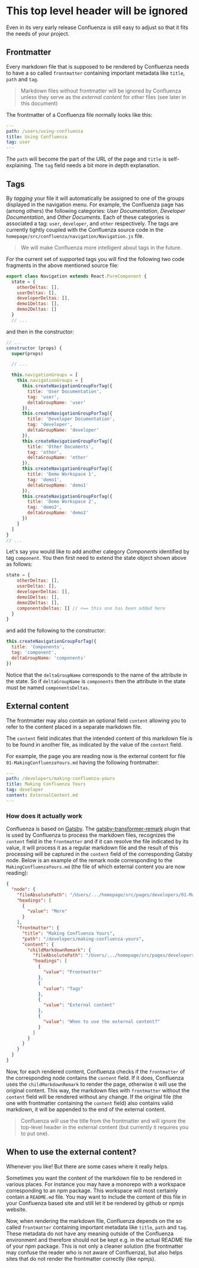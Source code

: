 # This top level header will be ignored

Even in its very early release Confluenza is still easy to adjust so that it
fits the needs of your project.

## Frontmatter

Every markdown file that is supposed to be rendered by Confluenza needs to have a so called `frontmatter`
containing important metadata like `title`, `path` and `tag`.

> Markdown files without frontmatter will be ignored by Confluenza unless they serve as the *external content* for other files (see later in this document)

The frontmatter of a Confluenza file normally looks like this:

```yaml
---
path: /users/using-confluenza
title: Using Confluenza
tag: user
---
```

The `path` will become the part of the URL of the page and `title` is self-explaining.
The `tag` field needs a bit more in depth explanation.

## Tags

By *tagging* your file it will automatically be
assigned to one of the groups displayed in the navigation menu. For example, the Confluenza page
has (among others) the following categories: *User Documentation*, *Developer Documentation*, and *Other Documents*. Each of these categories is associated a tag: `user`, `developer`, and
`other` respectively. The tags are currently tightly coupled with the Confluenza source code in
the `homepage/src/confluenza/navigation/Navigation.js` file.

> We will make Confluenza more intelligent about tags in the future.

For the current set of supported tags you will find the following two code fragments in the
above mentioned source file:

```javascript
export class Navigation extends React.PureComponent {
  state = {
    otherDeltas: [],
    userDeltas: [],
    developerDeltas: [],
    demo1Deltas: [],
    demo2Deltas: []
  }
  // ...
```

and then in the constructor:

```javascript
// ...
constructor (props) {
  super(props)

  // ...

  this.navigationGroups = [
    this.navigationGroups = [
      this.createNavigationGroupForTag({
        title: 'User Documentation',
        tag: 'user',
        deltaGroupName: 'user'
      }),
      this.createNavigationGroupForTag({
        title: 'Developer Documentation',
        tag: 'developer',
        deltaGroupName: 'developer'
      }),
      this.createNavigationGroupForTag({
        title: 'Other Documents',
        tag: 'other',
        deltaGroupName: 'other'
      }),
      this.createNavigationGroupForTag({
        title: 'Demo Workspace 1',
        tag: 'demo1',
        deltaGroupName: 'demo1'
      }),
      this.createNavigationGroupForTag({
        title: 'Demo Workspace 2',
        tag: 'demo2',
        deltaGroupName: 'demo2'
      })
    ]
  ]
}
// ...
```

Let's say you would like to add another category *Components* identified by tag `component`.
You then first need to extend the state object shown above as follows:

```javascript
state = {
    otherDeltas: [],
    userDeltas: [],
    developerDeltas: [],
    demo1Deltas: [],
    demo2Deltas: [],
    componentsDeltas: [] // <== this one has been added here
  }
}
```

and add the following to the constructor:

```javascript
this.createNavigationGroupForTag({
  title: 'Components',
  tag: 'component',
  deltaGroupName: 'components'
})
```

Notice that the `deltaGroupName` corresponds to the name of the attribute in the state.
So if `deltaGroupName` is `components` then the attribute in the state must be named `componentsDeltas`.

## External content

The frontmatter may also contain an optional field `content` allowing you to refer to the content placed in a separate markdown file.

The `content` field indicates that the intended content of this markdown file is to be found in
another file, as indicated by the value of the `content` field.

For example, the page you are reading now is the external content for
file `01-MakingConfluenzaYours.md` having the following frontmatter:

```yaml
---
path: /developers/making-confluenza-yours
title: Making Confluenza Yours
tag: developer
content: ExternalContent.md
---
```

### How does it actually work
Confluenza is based on [Gatsby](https://www.gatsbyjs.org).
The [gatsby-transformer-remark](https://www.npmjs.com/package/gatsby-transformer-remark) plugin
that is used by Confluenza to process the markdown files, recognizes the `content` field in the `frontmatter` and if it can resolve the file indicated by its value,
it will process it as a regular markdown file and the result of this processing will be captured in the
`content` field of the corresponding Gatsby node. Below is an example of the remark node corresponding to the `MakingConfluenzaYours.md` (the file of which external content you are now reading):

```json
{
  "node": {
    "fileAbsolutePath": "/Users/.../homepage/src/pages/developers/01-MakingConfluenzaYours.md",
    "headings": [
      {
        "value": "More"
      }
    ],
    "frontmatter": {
      "title": "Making Confluenza Yours",
      "path": "/developers/making-confluenza-yours",
      "content": {
        "childMarkdownRemark": {
          "fileAbsolutePath": "/Users/.../homepage/src/pages/developers/ExternalContent.md",
          "headings": [
            {
              "value": "Frontmatter"
            },
            {
              "value": "Tags"
            },
            {
              "value": "External content"
            },
            {
              "value": "When to use the external content?"
            }
          ]
        }
      }
    }
  }
}
```

Now, for each rendered content, Confluenza checks if the `frontmatter` of the corresponding node contains the `content` field. If it does, Confluenza uses the `childMarkdownRemark` to render the page, otherwise it will use the original content. This way, the markdown files with `frontmatter` without the `content` field will be rendered  without any change. If the original file (the one with frontmatter containing the
`content` field) also contains valid markdown, it will be appended to the end of the external content.

> Confluenza will use the title from the frontmatter and will ignore the top-level header in the external content (but currently it requires you to put one).

## When to use the external content?

Whenever you like! But there are some cases where it really helps.

Sometimes you want the content of the markdown file to be rendered in various places. For instance you may
have a monorepo with a workspace corresponding to an npm package. This workspace will most certainly
contain a `README.md` file. You may want to include the content of this file in your Confluenza based
site and still let it be rendered by github or npmjs website.

Now, when rendering the markdown file, Confluenza depends on the so called `frontmatter` containing
important metadata like `title`, `path` and `tag`. These metadata do not have any meaning outside of the
Confluenza environment and therefore should not be kept e.g. in the actual README file of your npm package.
This is not only a cleaner solution (the frontmatter may confuse the reader who is not aware of Confluenza),
but also helps sites that do not render the frontmatter correctly (like npmjs).
